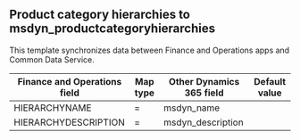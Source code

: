 ## Product category hierarchies to msdyn_productcategoryhierarchies

This template synchronizes data between Finance and Operations apps and Common Data Service.

Finance and Operations field | Map type | Other Dynamics 365 field | Default value
---|---|---|---
HIERARCHYNAME | = | msdyn_name | 
HIERARCHYDESCRIPTION | = | msdyn_description | 
